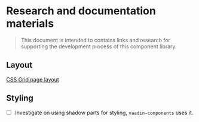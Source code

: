 # Research and documentation materials

> This document is intended to contains links and research for supporting the development process of this component library.

## Layout

[CSS Grid page layout](https://medium.com/samsung-internet-dev/common-responsive-layouts-with-css-grid-and-some-without-245a862f48df)

## Styling

- [ ] Investigate on using shadow parts for styling, `vaadin-components` uses it.
